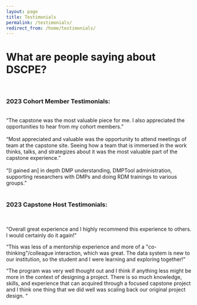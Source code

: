```yaml
---
layout: page
title: Testimonials
permalink: /testimonials/
redirect_from: /home/testimonials/
---
```

<h1>What are people saying about DSCPE?</h1>
<br>
<h3>2023 Cohort Member Testimonials:</h3><br>
“The capstone was the most valuable piece for me. I also appreciated the opportunities to hear from my cohort members.”
<br>
<br>
“Most appreciated and valuable was the opportunity to attend meetings of team at the capstone site. Seeing how a team that is immersed in the work thinks, talks, and strategizes about it was the most valuable part of the capstone experience.”
<br>
<br>
“[I gained an] in depth DMP understanding, DMPTool administration, supporting researchers with DMPs and doing RDM trainings to various groups.”
<br>
<br>
<h3>2023 Capstone Host Testimonials:</h3>
<br>

“Overall great experience and I highly recommend this experience to others. I would certainly do it again!”

“This was less of a mentorship experience and more of a "co-thinking"/colleague interaction, which was great. The data system is new to our institution, so the student and I were learning and exploring together!”

“The program was very well thought out and I think if anything less might be more in the context of designing a project. There is so much knowledge, skills, and experience that can acquired through a focused capstone project and I think one thing that we did well was scaling back our original project design. “
